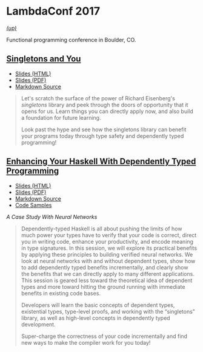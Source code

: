 LambdaConf 2017
===============

*[(up)](http://talks.jle.im/. "Talks")*

Functional programming conference in Boulder, CO.

[Singletons and You](http://talks.jle.im/lambdaconf-2017/singletons "Singletons and You")
-----------------------------------------------------------------------------------------

-   [Slides (HTML)](http://talks.jle.im/lambdaconf-2017/singletons/singleton-slides.html "Slides (HTML)")
-   [Slides (PDF)](http://talks.jle.im/lambdaconf-2017/singletons/singleton-slides.pdf "Slides (PDF)")
-   [Markdown Source](http://talks.jle.im/lambdaconf-2017/singletons/singleton-slides.md "Markdown Source")

> Let's scratch the surface of the power of Richard Eisenberg's
> *singletons* library and peek through the doors of opportunity that it
> opens for us. Learn things you can directly apply now, and also build
> a foundation for future learning.
>
> Look past the hype and see how the singletons library can benefit your
> programs today through type safety and dependently typed programming!

[Enhancing Your Haskell With Dependently Typed Programming](http://talks.jle.im/lambdaconf-2017/dependent-types "Enhancing Your Haskell With Dependently Typed Programming")
----------------------------------------------------------------------------------------------------------------------------------------------------------------------------

-   [Slides (HTML)](http://talks.jle.im/lambdaconf-2017/dependent-types/dependent-types.html "Slides (HTML)")
-   [Slides (PDF)](http://talks.jle.im/lambdaconf-2017/dependent-types/dependent-types.pdf "Slides (PDF)")
-   [Markdown Source](http://talks.jle.im/lambdaconf-2017/dependent-types/dependent-types.md "Markdown Source")
-   [Code Samples](https://github.com/mstksg/talks/tree/master/lambdaconf-2017/dependent-types "Code Samples")

*A Case Study With Neural Networks*

> Dependently-typed Haskell is all about pushing the limits of how much
> power your types have to verify that your code is correct, direct you
> in writing code, enhance your productivity, and encode meaning in type
> signatures. In this session, we will explore its practical benefits by
> applying these principles to building verified neural networks. We
> look at neural networks with and without dependent types, show how to
> add dependently typed benefits incrementally, and clearly show the
> benefits that we can directly apply to many different applications.
> This session is geared less toward the theoretical idea of dependent
> types and more toward hitting the ground running with immediate
> benefits in existing code bases.
>
> Developers will learn the basic concepts of dependent types,
> existential types, type-level proofs, and working with the
> “singletons” library, as well as high-level concepts in dependently
> typed development.
>
> Super-charge the correctness of your code incrementally and find new
> ways to make the compiler work for you today!